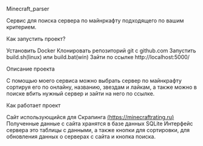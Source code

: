Minecraft_parser

Сервис для поиска сервера по майнркафту подходящего по вашим критерием.

Как запустить проект?

Установить Docker
Клонировать репозиторий git с github.com
Запустить build.sh(linux) или build.bat(win)
Зайти по ссылке http://localhost:5000/

Описание проекта

С помощью моего сервиса можно выбрать сервер по майнкрафту сортируя его по онлайну, названию, звездам и лайкам, а также можно в поиске вбить нужный сервер и зайти на него по ссылке.

Как работает проект

Сайт использующийся для Скрапинга  [(https://minecraftrating.ru)](https://minecraftrating.ru)
Полученные данные с сайта хранятся в базе данных SQLite
Интерфейс сервера это таблицы с данными, а также кнопки для сортировки, для обновления данных о серверах с сайта и кнопка поиска.

